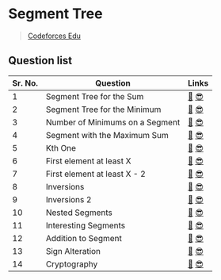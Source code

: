 # Segment Tree

> [Codeforces Edu](https://codeforces.com/edu/course/2)

## Question list

| Sr. No. | Question | Links |
| ------- | -------- | ----- |
| 1 | Segment Tree for the Sum | [🤔](https://codeforces.com/edu/course/2/lesson/4/1/practice/contest/273169/problem/A) [😎](https://github.com/RohitKumar-200/DSA/blob/main/Notes/Segment-tree/Segment_tree_for_the_sum.md)|
| 2 | Segment Tree for the Minimum | [🤔](https://codeforces.com/edu/course/2/lesson/4/1/practice/contest/273169/problem/B) [😎](https://github.com/RohitKumar-200/DSA/blob/main/Notes/Segment-tree/Segment_tree_for_the_minimum.md)|
| 3 | Number of Minimums on a Segment | [🤔](https://codeforces.com/edu/course/2/lesson/4/1/practice/contest/273169/problem/C) [😎](https://github.com/RohitKumar-200/DSA/blob/main/Notes/Segment-tree/Number_of_minimums_on_a_segment.md)|
| 4 | Segment with the Maximum Sum | [🤔](https://codeforces.com/edu/course/2/lesson/4/2/practice/contest/273278/problem/A) [😎](https://github.com/RohitKumar-200/DSA/blob/main/Notes/Segment-tree/Segment_with_the_maximum_sum.md)|
| 5 | Kth One | [🤔](https://codeforces.com/edu/course/2/lesson/4/2/practice/contest/273278/problem/B) [😎](https://github.com/RohitKumar-200/DSA/blob/main/Notes/Segment-tree/Kth_one.md)|
| 6 | First element at least X | [🤔](https://codeforces.com/edu/course/2/lesson/4/2/practice/contest/273278/problem/C) [😎](https://github.com/RohitKumar-200/DSA/blob/main/Notes/Segment-tree/First_element_at_least_x.md)|
| 7 | First element at least X - 2 | [🤔](https://codeforces.com/edu/course/2/lesson/4/2/practice/contest/273278/problem/D) [😎](https://github.com/RohitKumar-200/DSA/blob/main/Notes/Segment-tree/First_element_at_least_x_2.md)|
| 8 | Inversions | [🤔](https://codeforces.com/edu/course/2/lesson/4/3/practice/contest/274545/problem/A) [😎](https://github.com/RohitKumar-200/DSA/blob/main/Notes/Segment-tree/Inversions.md)|
| 9 | Inversions 2 | [🤔](https://codeforces.com/edu/course/2/lesson/4/3/practice/contest/274545/problem/B) [😎](https://github.com/RohitKumar-200/DSA/blob/main/Notes/Segment-tree/Inversions_2.md)|
| 10 | Nested Segments | [🤔](https://codeforces.com/edu/course/2/lesson/4/3/practice/contest/274545/problem/C) [😎](https://github.com/RohitKumar-200/DSA/blob/main/Notes/Segment-tree/Nested_segments.md)|
| 11 | Interesting Segments | [🤔](https://codeforces.com/edu/course/2/lesson/4/3/practice/contest/274545/problem/D) [😎](https://github.com/RohitKumar-200/DSA/blob/main/Notes/Segment-tree/Interesting_segments.md)|
| 12 | Addition to Segment | [🤔](https://codeforces.com/edu/course/2/lesson/4/3/practice/contest/274545/problem/E) [😎](https://github.com/RohitKumar-200/DSA/blob/main/Notes/Segment-tree/Addition_to_segment.md)|
| 13 | Sign Alteration | [🤔](https://codeforces.com/edu/course/2/lesson/4/4/practice/contest/274684/problem/A) [😎](https://github.com/RohitKumar-200/DSA/blob/main/Notes/Segment-tree/Sign_alteration.md)|
| 14 | Cryptography | [🤔](https://codeforces.com/edu/course/2/lesson/4/4/practice/contest/274684/problem/B) [😎](https://github.com/RohitKumar-200/DSA/blob/main/Notes/Segment-tree/Cryptography.md)|
